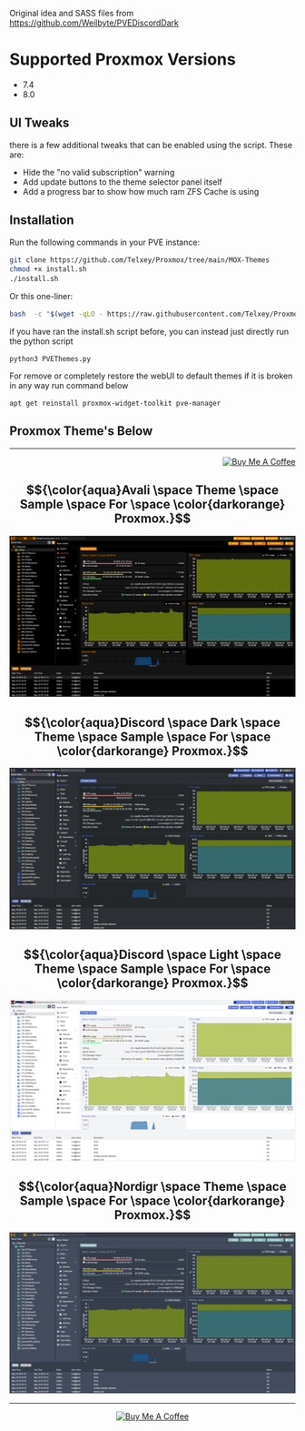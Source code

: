 Original idea and SASS files from https://github.com/Weilbyte/PVEDiscordDark

# Supported Proxmox Versions
- 7.4
- 8.0

## UI Tweaks
there is a few additional tweaks that can be enabled using the script. These are:
- Hide the "no valid subscription" warning
- Add update buttons to the theme selector panel itself
- Add a progress bar to show how much ram ZFS Cache is using

## Installation
Run the following commands in your PVE instance:
```bash
git clone https://github.com/Telxey/Proxmox/tree/main/MOX-Themes
chmod +x install.sh
./install.sh
```

Or this one-liner:
```bash
bash  -c "$(wget -qLO - https://raw.githubusercontent.com/Telxey/Proxmox/main/MOX-Themes/install)"
```

if you have ran the install.sh script before, you can instead just directly run the python script

    python3 PVEThemes.py

For remove or completely restore the webUI to default themes if it is broken in any way  run command below  

    apt get reinstall proxmox-widget-toolkit pve-manager 

##  Proxmox  Theme's Below                                         

---
<p align="right">
   <a href="https://www.buymeacoffee.com/telxey" target="_blank"><img src="https://cdn.buymeacoffee.com/buttons/default-orange.png" alt="Buy Me A Coffee" height="41" width="174"></a>
</p>

<h2 align="center">
   $${\color{aqua}Avali \space Theme \space Sample \space For \space \color{darkorange} Proxmox.}$$
</h2>
  
![avali](./previews/theme-avali.png)


<h2 align="center">
   $${\color{aqua}Discord \space Dark \space Theme \space Sample \space For \space \color{darkorange} Proxmox.}$$
</h2>

![discord dark](./previews/theme-discord-dark.png)


<h2 align="center">
   $${\color{aqua}Discord \space Light \space Theme \space Sample \space For \space \color{darkorange} Proxmox.}$$
</h2>

![discord light](./previews/theme-discord-light.png)


<h2 align="center">
   $${\color{aqua}Nordigr \space Theme \space Sample \space For \space \color{darkorange} Proxmox.}$$
</h2>

![nordigr](./previews/theme-nordigr.png)

---
<p align="center">
   <a href="https://www.buymeacoffee.com/telxey" target="_blank"><img src="https://cdn.buymeacoffee.com/buttons/default-black.png" alt="Buy Me A Coffee" height="41" width="174"></a>
</p>
